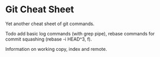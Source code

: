 Git Cheat Sheet
====

Yet another cheat sheet of git commands.

Todo add basic log commands (with grep pipe), rebase commands for commit squashing (rebase -i HEAD^3, f).

Information on working copy, index and remote.



